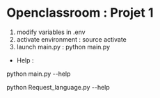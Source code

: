 # Openclassroom : Projet 1

1) modify variables in .env
2) activate environment : source activate
3) launch main.py : python main.py


- Help : 

python main.py --help

python Request_language.py --help




